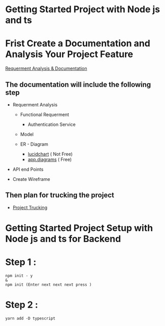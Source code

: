 # Getting Started Project with Node js and ts

# Frist Create a Documentation and Analysis Your Project Feature

[Requerment Analysis & Documentation](https://docs.google.com/document/d/1GphXZGrruRQ1Pq3TMG1PAcrX0zNL7l6ymfQLt038tRw/edit)

## The documentation will include the following step

-   Requerment Analysis

    -   Functional Requerment
        -   Authentication Service
    -   Model

    -   ER - Diagram
        -   [lucidchart](https://www.lucidchart.com/) ( Not Free)
        -   [app.diagrams](https://app.diagrams.net/) ( Free)

-   API end Points

-   Create Wireframe

## Then plan for trucking the project

-   [Project Trucking](https://level2project.atlassian.net/jira/software/projects/UM/boards/1/roadmap)

# Getting Started Project Setup with Node js and ts for Backend

# Step 1 :

```
npm init - y
&
npm init (Enter next next next press )
```

# Step 2 :

```
yarn add -D typescript
```